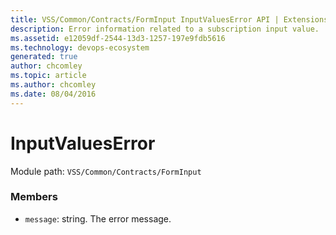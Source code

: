 ```yaml
---
title: VSS/Common/Contracts/FormInput InputValuesError API | Extensions for Azure DevOps Services
description: Error information related to a subscription input value.
ms.assetid: e12059df-2544-13d3-1257-197e9fdb5616
ms.technology: devops-ecosystem
generated: true
author: chcomley
ms.topic: article
ms.author: chcomley
ms.date: 08/04/2016
---
```


# InputValuesError

Module path: `VSS/Common/Contracts/FormInput`


### Members

* `message`: string. The error message.


